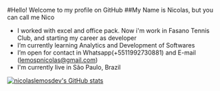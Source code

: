 #Hello! Welcome to my profile on GitHub
##My Name is Nicolas, but you can call me Nico
<!--
**nicolaslemosdev/nicolaslemosdev** is a ✨ _special_ ✨ repository because its `README.md` (this file) appears on your GitHub profile.
-->


-  I worked with excel and office pack. Now i'm work in Fasano Tennis Club, and starting my career as developer
-  I’m currently learning Analytics and Development of Softwares
-  I’m open for contact in Whatsapp(+5511992730881) and E-mail (lemospnicolas@gmail.com)
-  I'm currently live in São Paulo, Brazil

[![nicolaslemosdev's GitHub stats](https://github-readme-stats.vercel.app/api?username=nicolaslemosdev)](https://github.com/nicolaslemosdev/github-readme-stats)

